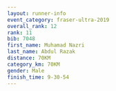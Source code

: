 ```yaml
---
layout: runner-info 
event_category: fraser-ultra-2019 
overall_rank: 12
rank: 11
bib: 7048
first_name: Muhamad Nazri
last_name: Abdul Razak
distance: 70KM
category_km: 70KM
gender: Male
finish_time: 9-30-54
---
```

